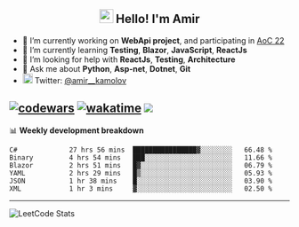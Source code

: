 <h2 align="center"><img src="https://media.giphy.com/media/hvRJCLFzcasrR4ia7z/giphy.gif" width="25px"> Hello! I'm Amir</h2>

- 🔭 I’m currently working on **WebApi project**, and participating in [AoC 22](https://adventofcode.com/)
- 🌱 I’m currently learning **Testing**, **Blazor**, **JavaScript**, **ReactJs**
- 🤔 I’m looking for help with **ReactJs**, **Testing**, **Architecture**
- 💬 Ask me about **Python**, **Asp-net**, **Dotnet**, **Git**
- <img alt="Amir Kamolov | Twitter" width="18px" src="https://raw.githubusercontent.com/peterthehan/peterthehan/master/assets/twitter.svg" /> Twitter: [@amir__kamolov](https://twitter.com/amir__kamolov)

[![codewars](https://www.codewars.com/users/Kamolov%20Amir/badges/micro)](https://www.codewars.com/users/Kamolov%20Amir)
[![wakatime](https://wakatime.com/badge/user/12da36de-2fca-4ef2-bb44-ec10c4750b61.svg)](https://wakatime.com/@12da36de-2fca-4ef2-bb44-ec10c4750b61)
![](https://komarev.com/ghpvc/?username=Amir0715&style=flat-square)
---

📊 **Weekly development breakdown**
<!--START_SECTION:waka-->

```text
C#             27 hrs 56 mins  ████████████████▓░░░░░░░░   66.48 %
Binary         4 hrs 54 mins   ███░░░░░░░░░░░░░░░░░░░░░░   11.66 %
Blazor         2 hrs 51 mins   █▓░░░░░░░░░░░░░░░░░░░░░░░   06.79 %
YAML           2 hrs 29 mins   █▒░░░░░░░░░░░░░░░░░░░░░░░   05.93 %
JSON           1 hr 38 mins    █░░░░░░░░░░░░░░░░░░░░░░░░   03.90 %
XML            1 hr 3 mins     ▓░░░░░░░░░░░░░░░░░░░░░░░░   02.50 %
```

<!--END_SECTION:waka-->

---

![LeetCode Stats](https://leetcard.jacoblin.cool/Amir0715?theme=dark&font=Noto%20Sans%20Mono&ext=heatmap)
